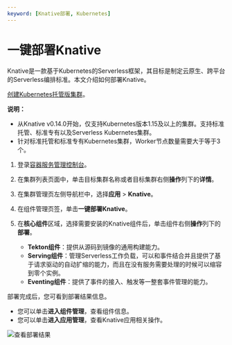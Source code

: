 ```yaml
---
keyword: [Knative部署, Kubernetes]
---
```


# 一键部署Knative

Knative是一款基于Kubernetes的Serverless框架，其目标是制定云原生、跨平台的Serverless编排标准。本文介绍如何部署Knative。

[创建Kubernetes托管版集群](/cn.zh-CN/Kubernetes集群用户指南/集群管理/创建集群/创建Kubernetes托管版集群.md)。

**说明：**

-   从Knative v0.14.0开始，仅支持Kubernetes版本1.15及以上的集群。支持标准托管、标准专有以及Serverless Kubernetes集群。
-   针对标准托管和标准专有Kubernetes集群，Worker节点数量需要大于等于3个。

1.  登录[容器服务管理控制台](https://cs.console.aliyun.com)。

2.  在集群列表页面中，单击目标集群名称或者目标集群右侧**操作**列下的**详情**。

3.  在集群管理页左侧导航栏中，选择**应用** \> **Knative**。

4.  在组件管理页签，单击**一键部署Knative**。

5.  在**核心组件**区域，选择需要安装的Knative组件后，单击组件右侧**操作**列下的**部署**。

    -   **Tekton组件**：提供从源码到镜像的通用构建能力。
    -   **Serving组件**：管理Serverless工作负载，可以和事件结合并且提供了基于请求驱动的自动扩缩的能力，而且在没有服务需要处理的时候可以缩容到零个实例。
    -   **Eventing组件**：提供了事件的接入、触发等一整套事件管理的能力。

部署完成后，您可看到部署结果信息。

-   您可以单击**进入组件管理**，查看组件信息。
-   您可以单击**进入应用管理**，查看Knative应用相关操作。

![查看部署结果](https://static-aliyun-doc.oss-accelerate.aliyuncs.com/assets/img/zh-CN/2895659951/p48854.png)

